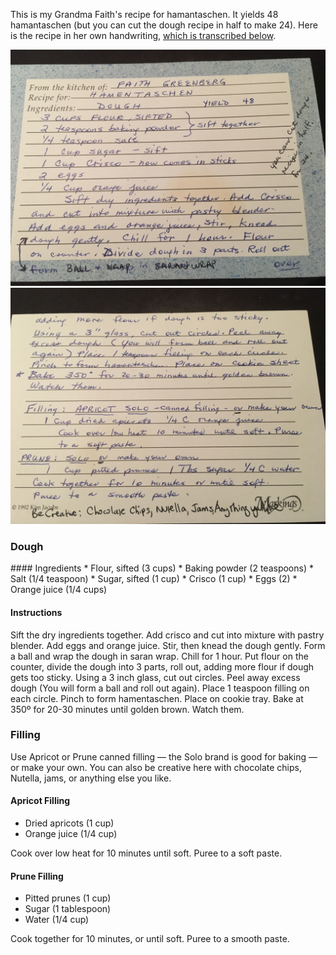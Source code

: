 This is my Grandma Faith's recipe for hamantaschen. It yields 48 hamantaschen (but you can cut the dough recipe in half to make 24). Here is the recipe in her own handwriting, [which is transcribed below](#dough).

![Hamentaschen recipe 1](/img/hamentaschen-1.jpg)
![Hamentaschen recipe 2](/img/hamentaschen-2.jpg)

<h3 id="dough">Dough</h3>
#### Ingredients
* Flour, sifted (3 cups)
* Baking powder (2 teaspoons)
* Salt (1/4 teaspoon)
* Sugar, sifted (1 cup)
* Crisco (1 cup)
* Eggs (2)
* Orange juice (1/4 cups)

#### Instructions
Sift the dry ingredients together. Add crisco and cut into mixture with pastry blender. Add eggs and orange juice. Stir, then knead the dough gently. Form a ball and wrap the dough in saran wrap. Chill for 1 hour. Put flour on the counter, divide the dough into 3 parts, roll out, adding more flour if dough gets too sticky. Using a 3 inch glass, cut out circles. Peel away excess dough (You will form a ball and roll out again). Place 1 teaspoon filling on each circle. Pinch to form hamentaschen.  Place on cookie tray. Bake at 350º for 20-30 minutes until golden brown. Watch them.

### Filling
Use Apricot or Prune canned filling — the Solo brand is good for baking — or make your own. You can also be creative here with chocolate chips, Nutella, jams, or anything else you like.

#### Apricot Filling
* Dried apricots (1 cup)
* Orange juice (1/4 cup)

Cook over low heat for 10 minutes until soft. Puree to a soft paste.

#### Prune Filling
* Pitted prunes (1 cup)
* Sugar (1 tablespoon)
* Water (1/4 cup)

Cook together for 10 minutes, or until soft. Puree to a smooth paste.

